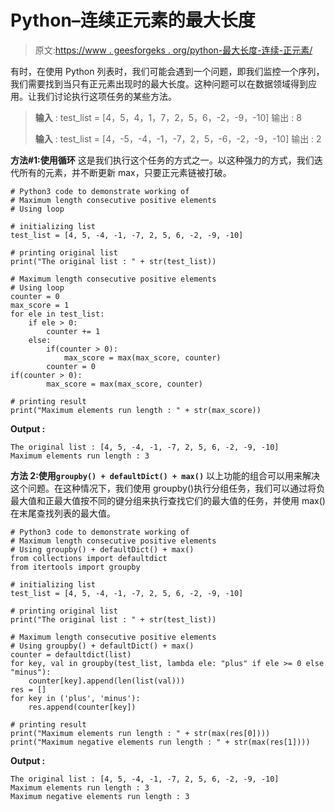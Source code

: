 # Python–连续正元素的最大长度

> 原文:[https://www . geesforgeks . org/python-最大长度-连续-正元素/](https://www.geeksforgeeks.org/python-maximum-length-consecutive-positive-elements/)

有时，在使用 Python 列表时，我们可能会遇到一个问题，即我们监控一个序列，我们需要找到当只有正元素出现时的最大长度。这种问题可以在数据领域得到应用。让我们讨论执行这项任务的某些方法。

> **输入** : test_list = [4，5，4，1，7，2，5，6，-2，-9，-10]
> 输出 : 8
> 
> **输入** : test_list = [4，-5，-4，-1，-7，2，5，-6，-2，-9，-10]
> 输出 : 2

**方法#1:使用循环**
这是我们执行这个任务的方式之一。以这种强力的方式，我们迭代所有的元素，并不断更新 max，只要正元素链被打破。

```
# Python3 code to demonstrate working of 
# Maximum length consecutive positive elements
# Using loop

# initializing list
test_list = [4, 5, -4, -1, -7, 2, 5, 6, -2, -9, -10]

# printing original list 
print("The original list : " + str(test_list))

# Maximum length consecutive positive elements
# Using loop
counter = 0           
max_score = 1
for ele in test_list:
    if ele > 0:
        counter += 1
    else:
        if(counter > 0):
            max_score = max(max_score, counter)
        counter = 0
if(counter > 0):
        max_score = max(max_score, counter)

# printing result 
print("Maximum elements run length : " + str(max_score))
```

**Output :**

```
The original list : [4, 5, -4, -1, -7, 2, 5, 6, -2, -9, -10]
Maximum elements run length : 3

```

**方法 2:使用`groupby() + defaultDict() + max()`**
以上功能的组合可以用来解决这个问题。在这种情况下，我们使用 groupby()执行分组任务，我们可以通过将负最大值和正最大值按不同的键分组来执行查找它们的最大值的任务，并使用 max()在末尾查找列表的最大值。

```
# Python3 code to demonstrate working of 
# Maximum length consecutive positive elements
# Using groupby() + defaultDict() + max()
from collections import defaultdict
from itertools import groupby

# initializing list
test_list = [4, 5, -4, -1, -7, 2, 5, 6, -2, -9, -10]

# printing original list 
print("The original list : " + str(test_list))

# Maximum length consecutive positive elements
# Using groupby() + defaultDict() + max()
counter = defaultdict(list)
for key, val in groupby(test_list, lambda ele: "plus" if ele >= 0 else "minus"):
    counter[key].append(len(list(val)))
res = []
for key in ('plus', 'minus'):
    res.append(counter[key])

# printing result 
print("Maximum elements run length : " + str(max(res[0])))
print("Maximum negative elements run length : " + str(max(res[1])))
```

**Output :**

```
The original list : [4, 5, -4, -1, -7, 2, 5, 6, -2, -9, -10]
Maximum elements run length : 3
Maximum negative elements run length : 3

```
